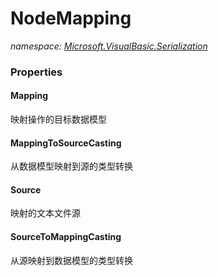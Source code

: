 ﻿# NodeMapping
_namespace: <a href="#" onClick="load('/docs/Microsoft.VisualBasic.Serialization/index.md')">Microsoft.VisualBasic.Serialization</a>_






### Properties

#### Mapping
映射操作的目标数据模型
#### MappingToSourceCasting
从数据模型映射到源的类型转换
#### Source
映射的文本文件源
#### SourceToMappingCasting
从源映射到数据模型的类型转换
